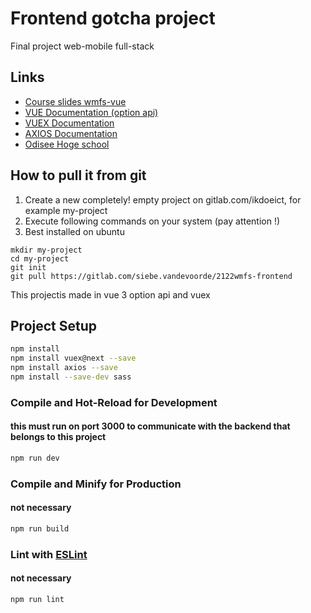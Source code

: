 # Frontend gotcha project
Final project web-mobile full-stack
## Links

* [Course slides wmfs-vue](https://intern.ikdoeict.be/apps/leercentrum/courses/wmfs-vue-course-materials/index.html)
* [VUE Documentation (option api)](https://vuejs.org/guide/introduction.html)
* [VUEX Documentation](https://vuex.vuejs.org/)
* [AXIOS Documentation](https://axios-http.com/docs/intro)
* [Odisee Hoge school](https://odisee.be)

## How to pull it from git

1. Create a new completely! empty project on gitlab.com/ikdoeict, for example my-project
2. Execute following commands on your system (pay attention !)
3. Best installed on ubuntu
```shell
mkdir my-project
cd my-project
git init
git pull https://gitlab.com/siebe.vandevoorde/2122wmfs-frontend
```

This projectis made in vue 3 option api and vuex

## Project Setup

```sh
npm install
npm install vuex@next --save
npm install axios --save
npm install --save-dev sass
```

### Compile and Hot-Reload for Development
#### this must run on port 3000 to communicate with the backend that belongs to this project

```sh
npm run dev
```

### Compile and Minify for Production
#### not necessary

```sh
npm run build
```

### Lint with [ESLint](https://eslint.org/)
#### not necessary

```sh
npm run lint
```
